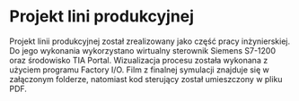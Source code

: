 # Projekt lini produkcyjnej

Projekt linii produkcyjnej został zrealizowany jako część pracy inżynierskiej. Do jego wykonania wykorzystano wirtualny sterownik Siemens S7-1200 oraz środowisko TIA Portal. Wizualizacja procesu została wykonana z użyciem programu Factory I/O. Film z finalnej symulacji znajduje się w załączonym folderze, natomiast kod sterujący został umieszczony w pliku PDF.
